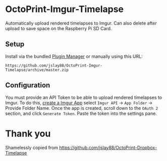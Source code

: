 # OctoPrint-Imgur-Timelapse

Automatically upload rendered timelapses to Imgur. Can also delete after upload to save space on the Raspberry Pi
SD Card.

## Setup

Install via the bundled [Plugin Manager](https://github.com/foosel/OctoPrint/wiki/Plugin:-Plugin-Manager)
or manually using this URL:

    https://github.com/jslay88/OctoPrint-Imgur-Timelapse/archive/master.zip

## Configuration

You must provide an API Token to be able to upload rendered timelapses to Imgur.
To do this, [create a Imgur App](https://api.imgur.com/oauth2/addclient)
select `Imgur API` -> `App Folder` -> Provide Folder Name.
Once the app is created, scroll down to the `OAuth 2` section, and click `Generate Token`. Paste the token into the
settings pane.

# Thank you

Shamelessly copied from https://github.com/jslay88/OctoPrint-Dropbox-Timelapse
